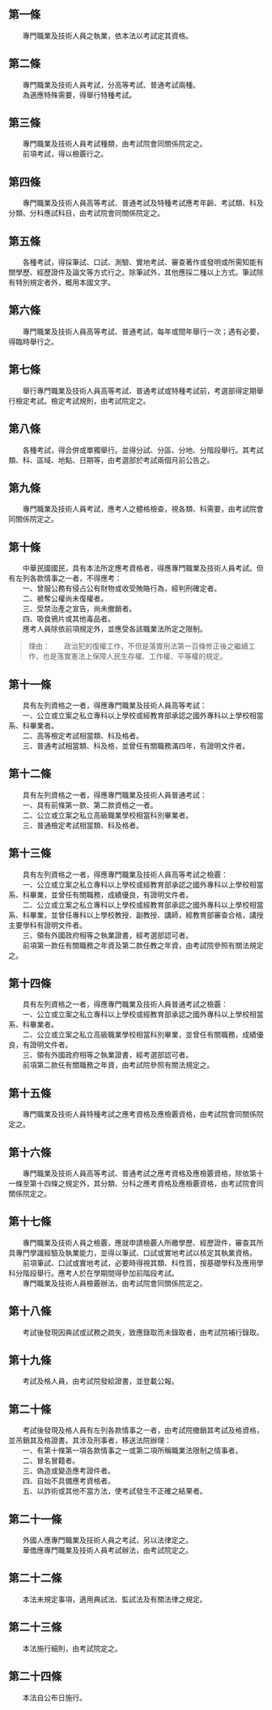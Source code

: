 第一條 
-------
　　專門職業及技術人員之執業，依本法以考試定其資格。  


第二條 
-------
　　專門職業及技術人員考試，分高等考試、普通考試兩種。  
　　為適應特殊需要，得舉行特種考試。  


第三條 
-------
　　專門職業及技術人員考試種類，由考試院會同關係院定之。  
　　前項考試，得以檢覈行之。  


第四條 
-------
　　專門職業及技術人員高等考試、普通考試及特種考試應考年齡、考試類、科及分類、分科應試科目，由考試院會同關係院定之。  


第五條 
-------
　　各種考試，得採筆試、口試、測驗、實地考試、審查著作或發明或所需知能有關學歷、經歷證件及論文等方式行之。除筆試外，其他應採二種以上方式。筆試除有特別規定者外，概用本國文字。  


第六條 
-------
　　專門職業及技術人員高等考試、普通考試，每年或間年舉行一次；遇有必要，得臨時舉行之。  


第七條 
-------
　　舉行專門職業及技術人員高等考試、普通考試或特種考試前，考選部得定期舉行檢定考試。檢定考試規則，由考試院定之。  


第八條 
-------
　　各種考試，得合併或單獨舉行。並得分試、分區、分地、分階段舉行。其考試類、科、區域、地點、日期等，由考選部於考試兩個月前公告之。  


第九條 
-------
　　專門職業及技術人員考試，應考人之體格檢查，視各類、科需要，由考試院會同關係院定之。  


第十條 
-------
　　中華民國國民，具有本法所定應考資格者，得應專門職業及技術人員考試。但有左列各款情事之一者，不得應考：  
　　一、曾服公務有侵占公有財物或收受賄賂行為，經判刑確定者。  
　　二、褫奪公權尚未復權者。  
　　三、受禁治產之宣告，尚未撤銷者。  
　　四、吸食鴉片或其他毒品者。  
　　應考人員除依前項規定外，並應受各該職業法所定之限制。  
> 理由：　　政治犯的復權工作，不但是落實刑法第一百條修正後之繼續工作，也是落實憲法上保障人民生存權、工作權、平等權的規定。



第十一條 
---------
　　具有左列資格之一者，得應專門職業及技術人員高等考試：  
　　一、公立或立案之私立專科以上學校或經教育部承認之國外專科以上學校相當系、科畢業者。  
　　二、高等檢定考試相當類、科及格者。  
　　三、普通考試相當類、科及格，並曾任有關職務滿四年，有證明文件者。  


第十二條 
---------
　　具有左列資格之一者，得應專門職業及技術人員普通考試：  
　　一、具有前條第一款、第二款資格之一者。  
　　二、公立或立案之私立高級職業學校相當科別畢業者。  
　　三、普通檢定考試相當類、科及格者。  


第十三條 
---------
　　具有左列資格之一者，得應專門職業及技術人員高等考試之檢覈：  
　　一、公立或立案之私立專科以上學校或經教育部承認之國外專科以上學校相當系、科畢業，並曾任有關職務，成績優良，有證明文件者。  
　　二、公立或立案之私立專科以上學校或經教育部承認之國外專科以上學校相當系、科畢業，並曾任專科以上學校教授、副教授、講師，經教育部審查合格，講授主要學科有證明文件者。  
　　三、領有外國政府相等之執業證書，經考選部認可者。  
　　前項第一款任有關職務之年資及第二款任教之年資，由考試院參照有關法規定之。  


第十四條 
---------
　　具有左列資格之一者，得應專門職業及技術人員普通考試之檢覈：  
　　一、公立或立案之私立專科以上學校或經教育部承認之國外專科以上學校相當系、科畢業者。  
　　二、公立或立案之私立高級職業學校相當科別畢業，並曾任有關職務，成績優良，有證明文件者。  
　　三、領有外國政府相等之執業證書，經考選部認可者。  
　　前項第二款任有關職務之年資，由考試院參照有關法規定之。  


第十五條 
---------
　　專門職業及技術人員特種考試之應考資格及應檢覈資格，由考試院會同關係院定之。  


第十六條 
---------
　　專門職業及技術人員高等考試、普通考試之應考資格及應檢覈資格，除依第十一條至第十四條之規定外，其分類、分科之應考資格及應檢覈資格，由考試院會同關係院定之。  


第十七條 
---------
　　專門職業及技術人員之檢覈，應就申請檢覈人所繳學歷、經歷證件，審查其所具專門學識經驗及執業能力，並得以筆試、口試或實地考試以核定其執業資格。  
　　前項筆試、口試或實地考試，必要時得視其類、科性質，按基礎學科及應用學科分階段舉行。應考人於在學期間得參加前階段考試。  
　　專門職業及技術人員檢覈辦法，由考試院會同關係院定之。  


第十八條 
---------
　　考試後發現因典試或試務之疏失，致應錄取而未錄取者，由考試院補行錄取。  


第十九條 
---------
　　考試及格人員，由考試院發給證書，並登載公報。  


第二十條 
---------
　　考試後發現及格人員有左列各款情事之一者，由考試院撤銷其考試及格資格，並吊銷其及格證書。其涉及刑事者，移送法院辦理：  
　　一、有第十條第一項各款情事之一或第二項所稱職業法限制之情事者。  
　　二、冒名冒籍者。  
　　三、偽造或變造應考證件者。  
　　四、自始不具備應考資格者。  
　　五、以詐術或其他不當方法，使考試發生不正確之結果者。  


第二十一條 
-----------
　　外國人應專門職業及技術人員之考試，另以法律定之。  
　　華僑應專門職業及技術人員考試辦法，由考試院定之。  


第二十二條 
-----------
　　本法未規定事項，適用典試法、監試法及有關法律之規定。  


第二十三條 
-----------
　　本法施行細則，由考試院定之。  


第二十四條 
-----------
　　本法自公布日施行。